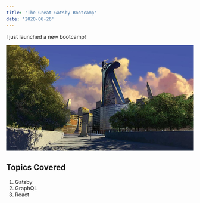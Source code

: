 ```yaml
---
title: 'The Great Gatsby Bootcamp'
date: '2020-06-26'
---
```


I just launched a new bootcamp!

![Banner](./marvelbg2.jpg)

## Topics Covered

1. Gatsby
2. GraphQL
3. React
